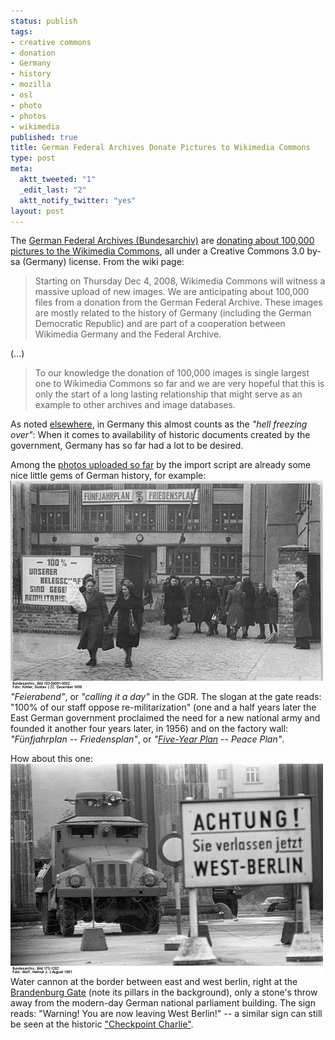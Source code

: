 ```yaml
--- 
status: publish
tags: 
- creative commons
- donation
- Germany
- history
- mozilla
- osl
- photo
- photos
- wikimedia
published: true
title: German Federal Archives Donate Pictures to Wikimedia Commons
type: post
meta: 
  aktt_tweeted: "1"
  _edit_last: "2"
  aktt_notify_twitter: "yes"
layout: post
---
```

The <a href="http://www.bundesarchiv.de/" hreflang="de">German Federal Archives (Bundesarchiv)</a> are <a href="http://commons.wikimedia.org/wiki/Commons:Bundesarchiv">donating about 100,000 pictures to the Wikimedia Commons</a>, all under a Creative Commons 3.0 by-sa (Germany) license. From the wiki page:

<blockquote>Starting on Thursday Dec 4, 2008, Wikimedia Commons will witness a massive upload of new images. We are anticipating about 100,000 files from a donation from the German Federal Archive. These images are mostly related to the history of Germany (including the German Democratic Republic) and are part of a cooperation between Wikimedia Germany and the Federal Archive.</blockquote>
(...)
<blockquote>To our knowledge the donation of 100,000 images is single largest one to Wikimedia Commons so far and we are very hopeful that this is only the start of a long lasting relationship that might serve as an example to other archives and image databases.</blockquote>

As noted <a href="http://www.uninformation.org/weblog/122" hreflang="de">elsewhere</a>, in Germany this almost counts as the <em>"hell freezing over"</em>: When it comes to availability of historic documents created by the government, Germany has so far had a lot to be desired.

Among the <a href="http://commons.wikimedia.org/wiki/Category:Images_from_the_German_Federal_Archive">photos uploaded so far</a> by the import script are already some nice little gems of German history, for example:
<a href="http://commons.wikimedia.org/wiki/Image:Bundesarchiv_Bild_183-09061-0002,_Berlin,_Greifswalder_Stra%C3%9Fe,_Feierabend.jpg"><img src="/media/wp/2008/12/bundesarchiv-berlin-feierabend.jpg" alt="" title="Bundesarchiv: Berlin, Feierabend" class="alignnone size-full wp-image-1858" /></a>
<em>"Feierabend"</em>, or <em>"calling it a day"</em> in the GDR. The slogan at the gate reads: "100% of our staff oppose re-militarization" (one and a half years later the East German government proclaimed the need for a new national army and founded it another four years later, in 1956) and on the factory wall: <em>"Fünfjahrplan -- Friedensplan"</em>, or <em>"<a href="http://en.wikipedia.org/wiki/Five-Year_Plans_for_the_National_Economy_of_the_Soviet_Union">Five-Year Plan</a> -- Peace Plan"</em>.

How about this one:
<a href="http://commons.wikimedia.org/wiki/Image:Bundesarchiv_Bild_173-1282,_Berlin,_Brandenburger_Tor,_Wasserwerfer.jpg"><img src="/media/wp/2008/12/bundesarchiv-wasserwerfer-brandenburger-tor.jpg" alt="" title="Bundesarchiv: Wasserwerfer am Brandenburger Tor" class="alignnone size-full wp-image-1859" /></a>
Water cannon at the border between east and west berlin, right at the <a href="http://en.wikipedia.org/wiki/Brandenburg_Gate">Brandenburg Gate</a> (note its pillars in the background), only a stone's throw away from the modern-day German national parliament building. The sign reads: "Warning! You are now leaving West Berlin!" -- a similar sign can still be seen at the historic <a href="http://en.wikipedia.org/wiki/Checkpoint_Charlie">"Checkpoint Charlie"</a>.
